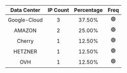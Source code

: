 | Data Center | IP Count | Percentage | Freq |
|:------------:|:--------:|:-----------:|:-----:|
| Google-Cloud | 3 | 37.50% | 🟢 |
| AMAZON | 2 | 25.00% | 🟢 |
| Cherry | 1 | 12.50% | 🟢 |
| HETZNER | 1 | 12.50% | 🟢 |
| OVH | 1 | 12.50% | 🟢 |